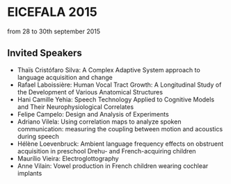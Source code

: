 # EICEFALA 2015
from 28 to 30th september 2015

## Invited Speakers
- Thaïs Cristófaro Silva: A Complex Adaptive System approach to language acquisition and change
- Rafael Laboissière: Human Vocal Tract Growth: A Longitudinal Study of the Development of Various Anatomical Structures
- Hani Camille Yehia: Speech Technology Applied to Cognitive Models and Their Neurophysiological Correlates
- Felipe Campelo: Design and Analysis of Experiments
- Adriano Vilela: Using correlation maps to analyze spoken communication: measuring the coupling between motion and acoustics during speech
- Hélène Loevenbruck: Ambient language frequency effects on obstruent acquisition in preschool Drehu- and French-acquiring children
- Maurílio Vieira: Electroglottography
- Anne Vilain: Vowel production in French children wearing cochlear implants


